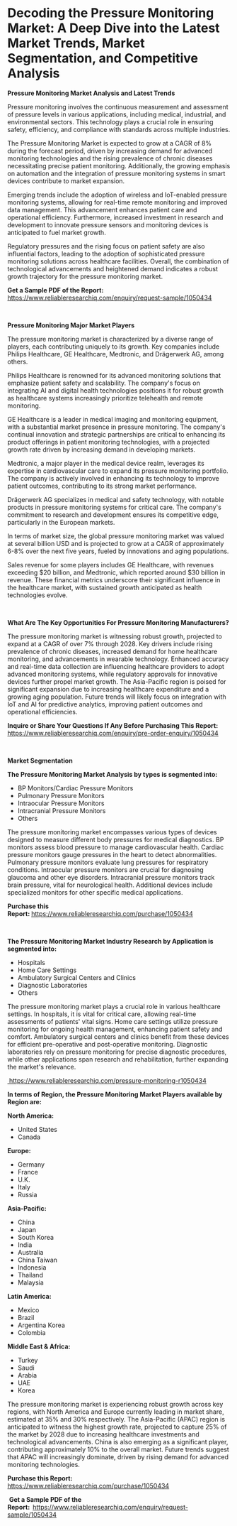 <p><h1>Decoding the Pressure Monitoring Market: A Deep Dive into the Latest Market Trends, Market Segmentation, and Competitive Analysis</h1></p><p><strong>Pressure Monitoring Market Analysis and Latest Trends</strong></p>
<p><p>Pressure monitoring involves the continuous measurement and assessment of pressure levels in various applications, including medical, industrial, and environmental sectors. This technology plays a crucial role in ensuring safety, efficiency, and compliance with standards across multiple industries. </p><p>The Pressure Monitoring Market is expected to grow at a CAGR of 8% during the forecast period, driven by increasing demand for advanced monitoring technologies and the rising prevalence of chronic diseases necessitating precise patient monitoring. Additionally, the growing emphasis on automation and the integration of pressure monitoring systems in smart devices contribute to market expansion. </p><p>Emerging trends include the adoption of wireless and IoT-enabled pressure monitoring systems, allowing for real-time remote monitoring and improved data management. This advancement enhances patient care and operational efficiency. Furthermore, increased investment in research and development to innovate pressure sensors and monitoring devices is anticipated to fuel market growth. </p><p>Regulatory pressures and the rising focus on patient safety are also influential factors, leading to the adoption of sophisticated pressure monitoring solutions across healthcare facilities. Overall, the combination of technological advancements and heightened demand indicates a robust growth trajectory for the pressure monitoring market.</p></p>
<p><strong>Get a Sample PDF of the Report:&nbsp;</strong> <a href="https://www.reliableresearchiq.com/enquiry/request-sample/1050434?utm_campaign=2288&utm_medium=2&utm_source=Github&utm_content=ia&utm_term=13042025&utm_id=pressure-monitoring">https://www.reliableresearchiq.com/enquiry/request-sample/1050434</a></p>
<p>&nbsp;</p>
<p><strong>Pressure Monitoring Major Market Players</strong></p>
<p><p>The pressure monitoring market is characterized by a diverse range of players, each contributing uniquely to its growth. Key companies include Philips Healthcare, GE Healthcare, Medtronic, and Drägerwerk AG, among others. </p><p>Philips Healthcare is renowned for its advanced monitoring solutions that emphasize patient safety and scalability. The company's focus on integrating AI and digital health technologies positions it for robust growth as healthcare systems increasingly prioritize telehealth and remote monitoring.</p><p>GE Healthcare is a leader in medical imaging and monitoring equipment, with a substantial market presence in pressure monitoring. The company's continual innovation and strategic partnerships are critical to enhancing its product offerings in patient monitoring technologies, with a projected growth rate driven by increasing demand in developing markets.</p><p>Medtronic, a major player in the medical device realm, leverages its expertise in cardiovascular care to expand its pressure monitoring portfolio. The company is actively involved in enhancing its technology to improve patient outcomes, contributing to its strong market performance.</p><p>Drägerwerk AG specializes in medical and safety technology, with notable products in pressure monitoring systems for critical care. The company's commitment to research and development ensures its competitive edge, particularly in the European markets.</p><p>In terms of market size, the global pressure monitoring market was valued at several billion USD and is projected to grow at a CAGR of approximately 6-8% over the next five years, fueled by innovations and aging populations.</p><p>Sales revenue for some players includes GE Healthcare, with revenues exceeding $20 billion, and Medtronic, which reported around $30 billion in revenue. These financial metrics underscore their significant influence in the healthcare market, with sustained growth anticipated as health technologies evolve.</p></p>
<p>&nbsp;</p>
<p><strong>What Are The Key Opportunities For Pressure Monitoring Manufacturers?</strong></p>
<p><p>The pressure monitoring market is witnessing robust growth, projected to expand at a CAGR of over 7% through 2028. Key drivers include rising prevalence of chronic diseases, increased demand for home healthcare monitoring, and advancements in wearable technology. Enhanced accuracy and real-time data collection are influencing healthcare providers to adopt advanced monitoring systems, while regulatory approvals for innovative devices further propel market growth. The Asia-Pacific region is poised for significant expansion due to increasing healthcare expenditure and a growing aging population. Future trends will likely focus on integration with IoT and AI for predictive analytics, improving patient outcomes and operational efficiencies.</p></p>
<p><strong>Inquire or Share Your Questions If Any Before Purchasing This Report:</strong> <a href="https://www.reliableresearchiq.com/enquiry/pre-order-enquiry/1050434?utm_campaign=2288&utm_medium=2&utm_source=Github&utm_content=ia&utm_term=13042025&utm_id=pressure-monitoring">https://www.reliableresearchiq.com/enquiry/pre-order-enquiry/1050434</a></p>
<p>&nbsp;</p>
<p><strong>Market Segmentation</strong></p>
<p><strong>The Pressure Monitoring Market Analysis by types is segmented into:</strong></p>
<p><ul><li>BP Monitors/Cardiac Pressure Monitors</li><li>Pulmonary Pressure Monitors</li><li>Intraocular Pressure Monitors</li><li>Intracranial Pressure Monitors</li><li>Others</li></ul></p>
<p><p>The pressure monitoring market encompasses various types of devices designed to measure different body pressures for medical diagnostics. BP monitors assess blood pressure to manage cardiovascular health. Cardiac pressure monitors gauge pressures in the heart to detect abnormalities. Pulmonary pressure monitors evaluate lung pressures for respiratory conditions. Intraocular pressure monitors are crucial for diagnosing glaucoma and other eye disorders. Intracranial pressure monitors track brain pressure, vital for neurological health. Additional devices include specialized monitors for other specific medical applications.</p></p>
<p><strong>Purchase this Report:&nbsp;</strong><a href="https://www.reliableresearchiq.com/purchase/1050434?utm_campaign=2288&utm_medium=2&utm_source=Github&utm_content=ia&utm_term=13042025&utm_id=pressure-monitoring">https://www.reliableresearchiq.com/purchase/1050434</a></p>
<p>&nbsp;</p>
<p><strong>The Pressure Monitoring Market Industry Research by Application is segmented into:</strong></p>
<p><ul><li>Hospitals</li><li>Home Care Settings</li><li>Ambulatory Surgical Centers and Clinics</li><li>Diagnostic Laboratories</li><li>Others</li></ul></p>
<p><p>The pressure monitoring market plays a crucial role in various healthcare settings. In hospitals, it is vital for critical care, allowing real-time assessments of patients' vital signs. Home care settings utilize pressure monitoring for ongoing health management, enhancing patient safety and comfort. Ambulatory surgical centers and clinics benefit from these devices for efficient pre-operative and post-operative monitoring. Diagnostic laboratories rely on pressure monitoring for precise diagnostic procedures, while other applications span research and rehabilitation, further expanding the market's relevance.</p></p>
<p><a href="https://www.reliableresearchiq.com/pressure-monitoring-r1050434?utm_campaign=2288&utm_medium=2&utm_source=Github&utm_content=ia&utm_term=13042025&utm_id=pressure-monitoring">&nbsp;https://www.reliableresearchiq.com/pressure-monitoring-r1050434</a></p>
<p><strong>In terms of Region, the Pressure Monitoring Market Players available by Region are:</strong></p>
<p>
    <p> <strong> North America: </strong>
        <ul>
            <li>United States</li>
            <li>Canada</li>
        </ul>
        </p> 
    <p> <strong> Europe: </strong>
        <ul>
            <li>Germany</li>
            <li>France</li>
            <li>U.K.</li>
            <li>Italy</li>
            <li>Russia</li>
        </ul>
        </p> 
    <p> <strong> Asia-Pacific: </strong>
        <ul>
            <li>China</li>
            <li>Japan</li>
            <li>South Korea</li>
            <li>India</li>
            <li>Australia</li>
            <li>China Taiwan</li>
            <li>Indonesia</li>
            <li>Thailand</li>
            <li>Malaysia</li>
        </ul>
        </p> 
    <p> <strong> Latin America: </strong>
        <ul>
            <li>Mexico</li>
            <li>Brazil</li>
            <li>Argentina Korea</li>
            <li>Colombia</li>
        </ul>
        </p> 
    <p> <strong> Middle East & Africa: </strong>
        <ul>
            <li>Turkey</li>
            <li>Saudi</li>
            <li>Arabia</li>
            <li>UAE</li>
            <li>Korea</li>
        </ul>
    </p>
    </p>
<p><p>The pressure monitoring market is experiencing robust growth across key regions, with North America and Europe currently leading in market share, estimated at 35% and 30% respectively. The Asia-Pacific (APAC) region is anticipated to witness the highest growth rate, projected to capture 25% of the market by 2028 due to increasing healthcare investments and technological advancements. China is also emerging as a significant player, contributing approximately 10% to the overall market. Future trends suggest that APAC will increasingly dominate, driven by rising demand for advanced monitoring technologies.</p></p>
<p><strong>Purchase this Report: </strong><a href="https://www.reliableresearchiq.com/purchase/1050434?utm_campaign=2288&utm_medium=2&utm_source=Github&utm_content=ia&utm_term=13042025&utm_id=pressure-monitoring">https://www.reliableresearchiq.com/purchase/1050434</a></p>
<p>&nbsp;<strong>Get a Sample PDF of the Report:&nbsp;&nbsp;</strong><a href="https://www.reliableresearchiq.com/enquiry/request-sample/1050434?utm_campaign=2288&utm_medium=2&utm_source=Github&utm_content=ia&utm_term=13042025&utm_id=pressure-monitoring">https://www.reliableresearchiq.com/enquiry/request-sample/1050434</a></p>
<p><strong></strong></p>
<p><p></p><p></p><p></p></p>